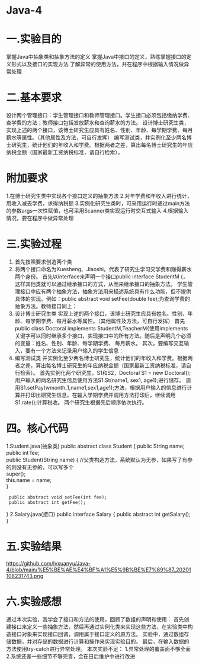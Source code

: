 # Java-4
# 一.实验目的
掌握Java中抽象类和抽象方法的定义
掌握Java中接口的定义，熟练掌握接口的定义形式以及接口的实现方法
了解异常的使用方法，并在程序中根据输入情况做异常处理
# 二.基本要求
设计两个管理接口：学生管理接口和教师管理接口。学生接口必须包括缴纳学费、查学费的方法；教师接口包括发放薪水和查询薪水的方法。
设计博士研究生类，实现上述的两个接口，该博士研究生应具有姓名、性别、年龄、每学期学费、每月薪水等属性。（其他属性及方法，可自行发挥）
编写测试类，并实例化至少两名博士研究生，统计他们的年收入和学费。根据两者之差，算出每名博士研究生的年应纳税金额（国家最新工资纳税标准，请自行检索）。
# 附加要求
1.在博士研究生类中实现各个接口定义的抽象方法
2.对年学费和年收入进行统计，用收入减去学费，求得纳税额
3.实例化研究生类时，可采用运行时通过main方法的参数args一次性赋值，也可采用Scanner类实现运行时交互式输入
4.根据输入情况，要在程序中做异常处理
# 三.实验过程
1. 首先按照要求创造两个类
2. 将两个接口命名为Xuesheng、Jiaoshi。代表了研究生学习交学费和赚得薪水两个身份。
首先以interface来声明一个接口public interface StudentM {，这样其他类就可以通过继承接口的方式，从而来继承接口的抽象方法。
学生管理接口中应有两个抽象方法，抽象方法用来描述系统具有什么功能，但不提供具体的实现。例如：public abstract void setFee(double fee);为查询学费的抽象方法。教师接口同上：
3. 设计博士研究生类
实现上述的两个接口，该博士研究生应具有姓名、性别、年龄、每学期学费、每月薪水等属性。（其他属性及方法，可自行发挥）
首先public class Doctoral implements StudentM,TeacherM{使用implements关键字可以同时继承多个接口，实现接口中的所有方法。随后是声明几个必须的变量：姓名、性别、年龄、每学期学费、 每月薪水。
其次，要编写交互输入，要有一个方法来记录用户输入的学生信息：
4. 编写测试类
并实例化至少两名博士研究生，统计他们的年收入和学费。根据两者之差，算出每名博士研究生的年应纳税金额（国家最新工资纳税标准，请自行检索）。
首先实例化两个研究生，S1和S2，Doctoral S1 = new Doctoral();用户输入的两名研究生信息使用方法S1.St(name1, sex1, age1);进行储存。
调用S1.setPay(wmonth_1,name1,sex1,age1);方法，根据用户输入的信息进行计算并打印出研究生信息。在输入学期学费并调用方法打印后，继续调用S1.rate();计算税收。
两个研究生根据先后顺序依次执行。
# 四。核心代码
1.Student.java(抽象类)
public abstract class Student {
	 public String name;  
	 public int fee;   
	 public Student(String name) {     //父类构造方法，系统默认为无参，如果写了有参的则没有无参的，可以写多个  
	        super();  
	        this.name = name;  
	    }  
	      
	 public abstract void setFee(int fee);  
	 public abstract int getFee();  
 
}
2.Salary.java(接口)
public interface Salary {
	public abstract int getSalary();  
 }
 # 五.实验结果
 https://github.com/lvxuanyu/Java-4/blob/main/%E5%BE%AE%E4%BF%A1%E5%9B%BE%E7%89%87_20201108231743.png
 # 六.实验感想
 通过本次实验，我学会了接口和方法的使用，回顾了数组的声明和使用：
首先创建接口来定义一些抽象方法，然后再通过实例化类来实现这些方法，在实验类中构造接口对象来实现接口回调，调用属于接口定义的原方法。
实验中，通过数组存储数据，并对存储的数据进行计算和操作来实现实验目的。
最后，在输入数据的方法使用try-catch进行异常处理。 本次实验不足：
1.异常处理的覆盖面不够全面
2.系统还差一些细节不够完善，会在日后维护中进行改进






   


   
  

